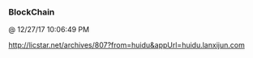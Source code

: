 ﻿

### BlockChain
@ 12/27/17 10:06:49 PM

http://licstar.net/archives/807?from=huidu&appUrl=huidu.lanxijun.com

